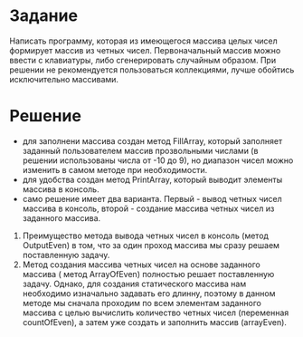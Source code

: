 # Задание
Написать программу, которая из имеющегося массива целых чисел формирует массив из четных чисел.
Первоначальный массив можно ввести с клавиатуры, либо сгенерировать случайным образом. При решении не
рекомендуется пользоваться коллекциями, лучше обойтись исключительно массивами.

# Решение 
* для заполнени массива создан метод FillArray, который заполняет заданный пользователем массив прозвольными числами (в решении использованы числа от -10 до 9), но диапазон чисел можно изменить в самом методе при необходимости.
* для удобства создан метод PrintArray, который выводит элементы массива в консоль.
* само решение имеет два варианта. Первый - вывод четных чисел массива в консоль, второй - создание массива четных чисел из заданного массива.
1. Преимущество метода вывода четных чисел в консоль (метод OutputEven) в том, что за один проход массива мы сразу решаем поставленную задачу.
2. Метод создания массива четных чисел на основе заданного массива ( метод ArrayOfEven) полностью решает поставленную задачу. Однако, для создания статического массива нам необходимо изначально задавать его длинну, поэтому в данном методе мы сначала проходим по всем элементам заданного массива с целью вычислить количество четных чисел (переменная countOfEven), а затем уже создать  и заполнить массив (arrayEven).